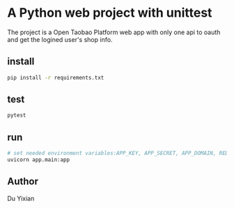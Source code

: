 # A Python web project with unittest

The project is a Open Taobao Platform web app with only one api to oauth and get the logined user's shop info.

## install

```bash
pip install -r requirements.txt
```

## test

```bash
pytest
```

## run

```bash
# set needed environment variables:APP_KEY, APP_SECRET, APP_DOMAIN, REDIRECT
uvicorn app.main:app
```

## Author

Du Yixian
